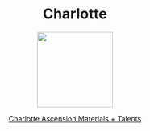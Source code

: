 <body>
  <div align="center">
    <h1> Charlotte </h1>
<img src="https://cdn.donmai.us/original/b6/79/b679f555cce4477ea96d805238ee3041.png" width=150>
<p></p>
<a href="https://github.com/lihgrandini/characterstp/blob/main/Characters/Charlotte/Charlotte.rar">Charlotte Ascension Materials + Talents</a><br>
  
  </div>
</body>
